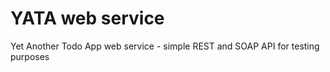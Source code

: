 # YATA web service
Yet Another Todo App web service - simple REST and SOAP API for testing purposes
